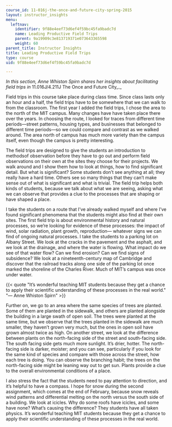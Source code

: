 ```yaml
---
course_id: 11-016j-the-once-and-future-city-spring-2015
layout: instructor_insights
menu:
  leftnav:
    identifier: 9f88e4eef73d6ef4f59bc45fa9badc7d
    name: Leading Productive Field Trips
    parent: 9a19909c3e813719371e073643365598
    weight: 60
parent_title: Instructor Insights
title: Leading Productive Field Trips
type: course
uid: 9f88e4eef73d6ef4f59bc45fa9badc7d

---
```


_In this section, Anne Whiston Spirn shares her insights about facilitating field trips in_ 11.016J/4.211J The Once and Future City_._

Field trips in this course take place during class time. Since class lasts only an hour and a half, the field trips have to be somewhere that we can walk to from the classroom. The first year I added the field trips, I chose the area to the north of the MIT campus. Many changes have have taken place there over the years. In choosing the route, I looked for traces from different time periods—street patterns, housing types, and businesses that belonged to different time periods—so we could compare and contrast as we walked around. The area north of campus has much more variety than the campus itself, even though the campus is pretty interesting.

The field trips are designed to give the students an introduction to methodsof observation before they have to go out and perform field observations on their own at the sites they choose for their projects. We walk around and I show them how to look at things, how to find significant detail. But what is significant? Some students don’t see anything at all; they really have a hard time. Others see so many things that they can’t make sense out of what is significant and what is trivial. The field trip helps both kinds of students, because we talk about what we are seeing, asking what we can observe that provides a clue to the processes that are shaping or have shaped a place.

I take the students on a route that I’ve already walked myself and where I’ve found significant phenomena that the students might also find at their own sites. The first field trip is about environmental history and natural processes, so we’re looking for evidence of these processes: the impact of wind, solar radiation, plant growth, reproduction— whatever signs we can find of ongoing natural processes. I take the students to a parking lot on Albany Street. We look at the cracks in the pavement and the asphalt, and we look at the drainage, and where the water is flowing. What impact do we see of that water flow? Can we find erosion? Can we find signs of subsidence? We look at a nineteenth-century map of Cambridge and discover that the railroad tracks along one side of the parking lot once marked the shoreline of the Charles River. Much of MIT’s campus was once under water.

{{< quote "It’s wonderful teaching MIT students because they get a chance to apply their scientific understanding of these processes in the real world." "— Anne Whiston Spirn" >}}

Further on, we go to an area where the same species of trees are planted. Some of them are planted in the sidewalk, and others are planted alongside the building in a large swath of open soil. The trees were planted at the same time, but we observe that the trees planted in the sidewalk are much smaller, they haven’t grown very much, but the ones in open soil have grown almost twice as high. On another street, we look at the difference between plants on the north-facing side of the street and south-facing side. The south facing side gets much more sunlight. It’s drier, hotter. The north-facing side is darker, moister; and you can see, particularly if you look for the same kind of species and compare with those across the street, how each tree is doing. You can observe the branching habit; the trees on the north-facing side might be leaning way out to get sun. Plants provide a clue to the overall environmental conditions of a place.

I also stress the fact that the students need to pay attention to direction, and it’s helpful to have a compass. I hope for snow during the second assignment, which comes at the end of February, because snow reveals wind patterns and differential melting on the north versus the south side of a building. We look at icicles. Why do some roofs have icicles, and some have none? What’s causing the difference? They students have all taken physics. It’s wonderful teaching MIT students because they get a chance to apply their scientific understanding of these processes in the real world.